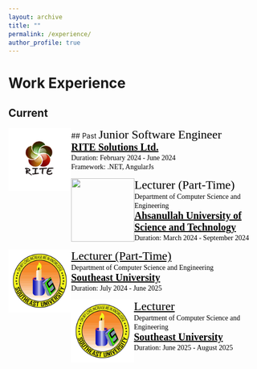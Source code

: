 ```yaml
---
layout: archive
title: ""
permalink: /experience/
author_profile: true
---
```


# Work Experience
## Current
<span>
</span>
## Past
<img src="/images/LogoRITE.png" style="float:left;width:125px;height:125px;"><span style="font-family:Georgia; color:black;"><span style="font-size:18pt">Junior Software Engineer</span><br/>
<span style="color:black; font-size:20px; font-family:Calisto MT"><b><a href="https://www.rite.com.bd/" target="_blank" style="color:black;">RITE Solutions Ltd.</a></b></span><br/>
Duration: February 2024 - June 2024 <br/>
Framework: .NET, AngularJs
</span>
<br/>

<img src="/images/LogoAust.png" style="float:left;width:126px;height:126px;"><span style="font-family:Georgia; color:black;"><span style="font-size:18pt">Lecturer (Part-Time)</span><br/>
Department of Computer Science and Engineering<br/>
<span style="color:black; font-size:20px; font-family:Calisto MT"><b><a href="https://aust.edu" target="_blank" style="color:black;">Ahsanullah University of Science and Technology</a></b></span><br/>
Duration: March 2024 - September 2024
</span>
<br/>

<img src="/images/LogoSEU.png" style="float:left;width:125px;height:125px;"><span style="font-family:Georgia; color:black;"><span style="font-size:18pt"><a href="https://new.seu.edu.bd/employee/profile/MDExMTM0" target="_blank" style="color:black;">Lecturer (Part-Time)</a></span><br/>
Department of Computer Science and Engineering<br/>
<span style="color:black; font-size:20px; font-family:Calisto MT"><b><a href="https://new.seu.edu.bd/" target="_blank" style="color:black;">Southeast University</a></b></span><br/>
Duration: July 2024 - June 2025
</span>
<br/>

<img src="/images/LogoSEU.png" style="float:left;width:125px;height:125px;"><span style="font-family:Georgia; color:black;"><span style="font-size:18pt"><a href="https://new.seu.edu.bd/employee/profile/MDExMTM0" target="_blank" style="color:black;">Lecturer</a></span><br/>
Department of Computer Science and Engineering<br/>
<span style="color:black; font-size:20px; font-family:Calisto MT"><b><a href="https://new.seu.edu.bd/" target="_blank" style="color:black;">Southeast University</a></b></span><br/>
Duration: June 2025 - August 2025
</span>
<br/>

